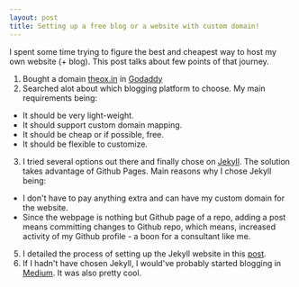 ```yaml
---
layout: post
title: Setting up a free blog or a website with custom domain!
---
```


I spent some time trying to figure the best and cheapest way to host my own website (+ blog). This post talks about few points of that journey.

1. Bought a domain [theox.in](theox.in) in [Godaddy](http://godaddy.com/)
2. Searched alot about which blogging platform to choose. My main requirements being:
  * It should be very light-weight.
  * It should support custom domain mapping.
  * It should be cheap or if possible, free.
  * It should be flexible to customize.
3. I tried several options out there and finally chose on [Jekyll](http://jekyllrb.com/). The solution takes advantage of Github Pages. Main reasons why I chose Jekyll being:
  * I don't have to pay anything extra and can have my custom domain for the website.
  * Since the webpage is nothing but Github page of a repo, adding a post means committing changes to Github repo, which means, increased activity of my Github profile - a boon for a consultant like me.
5. I detailed the process of setting up the Jekyll website in this [post](http://localhost:4000/2015/07/20/Setting-up-custom-domain-blog-with-jekyll/).
6. If I hadn't have chosen Jekyll, I would've probably started blogging in [Medium](https://medium.com/). It was also pretty cool.


